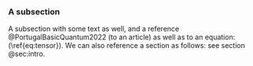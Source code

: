 ### A subsection
A subsection with some text as well, and a reference @PortugalBasicQuantum2022 (to an article) as well as to an equation: (\ref{eq:tensor}). We can also reference a section as follows: see section @sec:intro.


